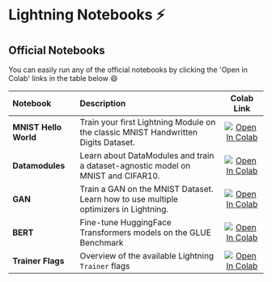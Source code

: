 # Lightning Notebooks ⚡

## Official Notebooks

You can easily run any of the official notebooks by clicking the 'Open in Colab' links in the table below :smile:

| Notebook | Description | Colab Link |
| :--- | :--- | :---: |
| __MNIST Hello World__   | Train your first Lightning Module on the classic MNIST Handwritten Digits Dataset. | [![Open In Colab](https://colab.research.google.com/assets/colab-badge.svg)](https://colab.research.google.com/github/PytorchLightning/pytorch-lightning/blob/master/notebooks/01-mnist-hello-world.ipynb) |
| __Datamodules__     | Learn about DataModules and train a dataset-agnostic model on MNIST and CIFAR10.| [![Open In Colab](https://colab.research.google.com/assets/colab-badge.svg)](https://colab.research.google.com/github/PytorchLightning/pytorch-lightning/blob/master/notebooks/02-datamodules.ipynb)|
| __GAN__     | Train a GAN on the MNIST Dataset. Learn how to use multiple optimizers in Lightning.   | [![Open In Colab](https://colab.research.google.com/assets/colab-badge.svg)](https://colab.research.google.com/github/PytorchLightning/pytorch-lightning/blob/master/notebooks/03-basic-gan.ipynb) |
| __BERT__     | Fine-tune HuggingFace Transformers models on the GLUE Benchmark | [![Open In Colab](https://colab.research.google.com/assets/colab-badge.svg)](https://colab.research.google.com/github/PytorchLightning/pytorch-lightning/blob/master/notebooks/04-transformers-text-classification.ipynb) |
| __Trainer Flags__     | Overview of the available Lightning `Trainer` flags | [![Open In Colab](https://colab.research.google.com/assets/colab-badge.svg)](https://colab.research.google.com/github/PytorchLightning/pytorch-lightning/blob/master/notebooks/05-trainer-flags-overview.ipynb) |